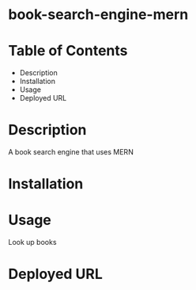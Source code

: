 # book-search-engine-mern


# Table of Contents
- Description
- Installation
- Usage
- Deployed URL

# Description
A book search engine that uses MERN

# Installation

# Usage
Look up books

# Deployed URL